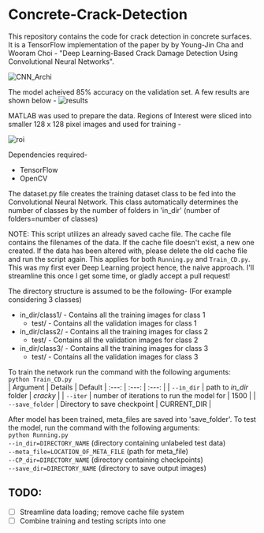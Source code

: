# Concrete-Crack-Detection

This repository contains the code for crack detection in concrete surfaces. It is a TensorFlow implementation of the paper by by Young-Jin Cha and Wooram Choi - "Deep Learning-Based Crack Damage Detection Using Convolutional Neural Networks".

![CNN_Archi](https://user-images.githubusercontent.com/32497274/34506710-30363d94-effd-11e7-864a-bec0d7153721.PNG)

The model acheived 85% accuracy on the validation set. A few results are shown below -
![results](https://user-images.githubusercontent.com/32497274/34510394-8e4ec3e6-f021-11e7-8a70-394219f76ff2.PNG)

MATLAB was used to prepare the data. Regions of Interest were sliced into smaller 128 x 128 pixel images and used for training - 

![roi](https://user-images.githubusercontent.com/32497274/34510417-c3207466-f021-11e7-9bf7-c91c034a70be.PNG)

Dependencies required-<br />
- TensorFlow<br />
- OpenCV

The dataset.py file creates the training dataset class to be fed into the Convolutional Neural Network. This class automatically determines the number of classes by the number of folders in 'in_dir' (number of folders=number of classes)


NOTE: This script utilizes an already saved cache file. The cache file contains the filenames of the data. If the cache file doesn't exist, a new one created. If the data has been altered with, please delete the old cache file and run the script again. This applies for both `Running.py` and `Train_CD.py`. This was my first ever Deep Learning project hence, the naive approach. I'll streamline this once I get some time, or gladly accept a pull request!

The directory structure is assumed to be the following- (For example considering 3 classes)<br />
* in_dir/class1/              - Contains all the training images for class 1<br />
    * test/         - Contains all the validation images for class 1 <br />
* in_dir/class2/              - Contains all the training images for class 2<br />
    * test/         - Contains all the validation images for class 2<br />
* in_dir/class3/              - Contains all the training images for class 3<br />
    * test/         - Contains all the validation images for class 3<br />
  
To train the network run the command with the following arguments:<br />
`python Train_CD.py`<br />
| Argument | Details | Default
| :---: | :---: | :---: |
| `--in_dir` | path to *in_dir* folder | *cracky* |
| `--iter` | number of iterations to run the model for | 1500 |
| `--save_folder` | Directory to save checkpoint | CURRENT_DIR |

After model has been trained, meta_files are saved into 'save_folder'. To test the model, run the command with the following arguments:<br />
`python Running.py` <br />
`--in_dir=DIRECTORY_NAME`		(directory containing unlabeled test data)<br />
`--meta_file=LOCATION_OF_META_FILE` 	(path for meta_file)<br />
`--CP_dir=DIRECTORY_NAME` 		(directory containing checkpoints)<br />
`--save_dir=DIRECTORY_NAME` 		(directory to save output images)<br />

## TODO:

 - [ ] Streamline data loading; remove cache file system
 - [ ] Combine training and testing scripts into one